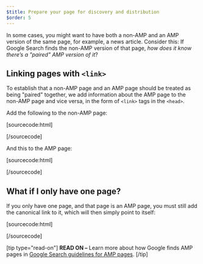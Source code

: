 ```yaml
---
$title: Prepare your page for discovery and distribution
$order: 5
---
```


In some cases, you might want to have both a non-AMP and an AMP version of the same page, for example, a news article. Consider this: If Google Search finds the non-AMP version of that page, *how does it know there’s a "paired" AMP version of it*?

## Linking pages with `<link>`

To establish that a non-AMP page and an AMP page should be treated as being "paired" together, we add information about the AMP page to the non-AMP page and vice versa, in the form of `<link>` tags in the `<head>`.

Add the following to the non-AMP page:

[sourcecode:html]
<link rel="amphtml" href="https://www.example.com/url/to/amp/document.html">
[/sourcecode]

And this to the AMP page:

[sourcecode:html]
<link rel="canonical" href="https://www.example.com/url/to/full/document.html">
[/sourcecode]

## What if I only have one page?

If you only have one page, and that page is an AMP page, you must still add the canonical link to it, which will then simply point to itself:

[sourcecode:html]
<link rel="canonical" href="https://www.example.com/url/to/amp/document.html">
[/sourcecode]

[tip type="read-on"]
**READ ON –** Learn more about how Google finds AMP pages in [Google Search guidelines for AMP pages](https://support.google.com/webmasters/answer/6340290).
[/tip]
